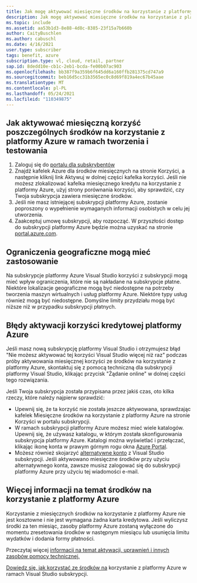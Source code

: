 ```yaml
---
title: Jak mogę aktywować miesięczne środków na korzystanie z platformy Azure?
description: Jak mogę aktywować miesięczne środków na korzystanie z platformy Azure w ramach mojej Visual Studio subskrypcji?
ms.topic: include
ms.assetid: aa53b1d3-8e88-4d8c-8385-23f15a7b660b
author: CaityBuschlen
ms.author: cabuschl
ms.date: 4/16/2021
user.type: subscriber
tags: benefit, azure
subscription.type: vl, cloud, retail, partner
sap.id: 8dedd10e-cb1c-2eb1-bcda-fe00b07ac903
ms.openlocfilehash: bb387f9a359b6f645dd6a160ffb281375cd747a9
ms.sourcegitcommit: beb16d5cc31b3565ec0c8d69f819a4ec67b45aae
ms.translationtype: MT
ms.contentlocale: pl-PL
ms.lasthandoff: 05/24/2021
ms.locfileid: "110349875"
---
```

## <a name="how-to-activate-the-monthly-azure-devtest-individual-credit-benefit"></a>Jak aktywować miesięczną korzyść poszczególnych środków na korzystanie z platformy Azure w ramach tworzenia i testowania

1. Zaloguj się do [portalu dla subskrybentów](https://my.visualstudio.com/benefits) 
1. Znajdź kafelek Azure dla środków miesięcznych na stronie Korzyści, a następnie kliknij link Aktywuj w dolnej części kafelka korzyści. Jeśli nie możesz zlokalizować kafelka miesięcznego [](https://visualstudio.microsoft.com/vs/benefits/#azure?cat=visual-studio-enterprise-subscription) kredytu na korzystanie z platformy Azure, użyj strony porównania korzyści, aby sprawdzić, czy Twoja subskrypcja zawiera miesięczne środków. 
1. Jeśli nie masz istniejącej subskrypcji platformy Azure, zostanie poproszony o wypełnienie wymaganych informacji osobistych w celu jej utworzenia.  
1. Zaakceptuj umowę subskrypcji, aby rozpocząć. W przyszłości dostęp do subskrypcji platformy Azure będzie można uzyskać na stronie [portal.azure.com](https://portal.azure.com/). 

## <a name="geographic-restrictions-may-apply"></a>Ograniczenia geograficzne mogą mieć zastosowanie 

Na subskrypcje platformy Azure Visual Studio korzyści z subskrypcji mogą mieć wpływ ograniczenia, które nie są nakładane na subskrypcje płatne. Niektóre lokalizacje geograficzne mogą być niedostępne na potrzeby tworzenia maszyn wirtualnych i usług platformy Azure. Niektóre typy usług również mogą być niedostępne. Domyślne limity przydziału mogą być niższe niż w przypadku subskrypcji płatnych.  

## <a name="azure-credit-benefit-activation-errors"></a>Błędy aktywacji korzyści kredytowej platformy Azure

Jeśli masz nową subskrypcję platformy Visual Studio i otrzymujesz błąd "Nie możesz aktywować tej korzyści Visual Studio więcej niż raz" podczas próby aktywowania miesięcznej korzyści ze środków na korzystanie z platformy Azure, skontaktuj się z pomocą techniczną dla subskrypcji platformy Visual Studio, klikając przycisk "Żądanie online" w dolnej części tego rozwiązania. 

Jeśli Twoja subskrypcja została przypisana przez jakiś czas, oto kilka rzeczy, które należy najpierw sprawdzić:
- Upewnij się, że ta korzyść nie została jeszcze aktywowana, sprawdzając kafelek Miesięczne środków na korzystanie z platformy Azure na stronie Korzyści w portalu subskrypcji. [](https://my.visualstudio.com/benefits) 
- W ramach subskrypcji platformy Azure możesz mieć wiele katalogów. Upewnij się, że używasz katalogu, w którym została skonfigurowania subskrypcja platformy Azure. Katalogi można wyświetlać i przełączać, klikając ikonę konta w prawym górnym rogu okna [Azure Portal](https://portal.azure.com/).
- Możesz również skojarzyć [alternatywne konto](https://docs.microsoft.com/visualstudio/subscriptions/vs-alternate-identity) z Visual Studio subskrypcji. Jeśli aktywowano miesięczne środków przy użyciu alternatywnego konta, zawsze musisz zalogować się do subskrypcji platformy Azure przy użyciu tej wiadomości e-mail. 

## <a name="more-information-about-azure-credits"></a>Więcej informacji na temat środków na korzystanie z platformy Azure

Korzystanie z miesięcznych środków na korzystanie z platformy Azure nie jest kosztowne i nie jest wymagana żadna karta kredytowa. Jeśli wyliczysz środki za ten miesiąc, zasoby platformy Azure zostaną wyłączone do momentu zresetowania środków w następnym miesiącu lub usunięcia limitu wydatków i dodania formy płatności. 

Przeczytaj więcej [informacji na temat aktywacji, uprawnień i innych zasobów pomocy technicznej.](https://docs.microsoft.com/visualstudio/subscriptions/vs-azure)  

[Dowiedz się, jak korzystać ze środków na](https://azure.microsoft.com/pricing/member-offers/credit-for-visual-studio-subscribers/#azure-credits) korzystanie z platformy Azure w ramach Visual Studio subskrypcji.  